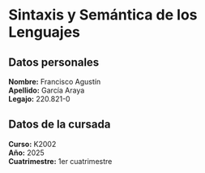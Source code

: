 # Sintaxis y Semántica de los Lenguajes 
## Datos personales
**Nombre:** Francisco Agustín  
**Apellido:** García Araya  
**Legajo:** 220.821-0
## Datos de la cursada
**Curso:** K2002  
**Año:** 2025  
**Cuatrimestre:** 1er cuatrimestre
